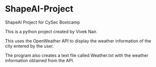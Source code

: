 # ShapeAI-Project
ShapeAI Project for CySec Bootcamp

This is a python project created by Vivek Nair. 

This uses the OpenWeather API to display the weather information of the city entered by the user.

The program also creates a text file called Weather.txt with the weather information obtained from the API.
